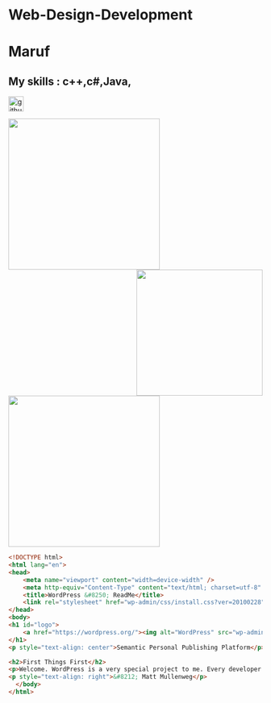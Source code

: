 # Web-Design-Development
# Maruf
## My skills : c++,c#,Java,

[<img src='https://cdn.jsdelivr.net/npm/simple-icons@3.0.1/icons/github.svg' alt='github' height='30'>](https://github.com/maruf042)

<img align="left" width="300px" hight="200px" src="https://i.pinimg.com/originals/5c/8f/08/5c8f08b5fe55e12baae6fc54e46c343a.gif">
<img align="right" width="250px" hight="150px" src="https://i.pinimg.com/236x/91/90/8a/91908ad2f9aef293ed840739a291e9db.jpg">
<img aling="laft" width="300px" hight="250px" src="https://miro.medium.com/max/1400/1*UdabiW5iBTBXqKkZEKURrg.png">


~~~html
<!DOCTYPE html>
<html lang="en">
<head>
	<meta name="viewport" content="width=device-width" />
	<meta http-equiv="Content-Type" content="text/html; charset=utf-8" />
	<title>WordPress &#8250; ReadMe</title>
	<link rel="stylesheet" href="wp-admin/css/install.css?ver=20100228" type="text/css" />
</head>
<body>
<h1 id="logo">
	<a href="https://wordpress.org/"><img alt="WordPress" src="wp-admin/images/wordpress-logo.png" /></a>
</h1>
<p style="text-align: center">Semantic Personal Publishing Platform</p>

<h2>First Things First</h2>
<p>Welcome. WordPress is a very special project to me. Every developer and contributor adds something unique to the mix, and together we create something beautiful that I am proud to be a part of. Thousands of hours have gone into WordPress, and we are dedicated to making it better every day. Thank you for making it part of your world.</p>
<p style="text-align: right">&#8212; Matt Mullenweg</p>
  </body>
</html>
~~~
